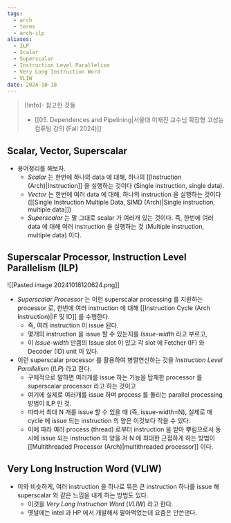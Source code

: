 ```yaml
---
tags:
  - arch
  - terms
  - arch-ilp
aliases:
  - ILP
  - Scalar
  - Superscalar
  - Instruction Level Parallelism
  - Very Long Instruction Word
  - VLIW
date: 2024-10-18
---
```

> [!info]- 참고한 것들
> - [[05. Dependences and Pipelining|서울대 이재진 교수님 확장형 고성능 컴퓨팅 강의 (Fall 2024)]]

## Scalar, Vector, Superscalar

- 용어정리를 해보자.
	- *Scalar* 는 한번에 하나의 data 에 대해, 하나의 [[Instruction (Arch)|Instruction]] 을 실행하는 것이다 (Single instruction, single data).
	- *Vector* 는 한번에 여러 data 에 대해, 하나의 instruction 을 실행하는 것이다 ([[Single Instruction Multiple Data, SIMD (Arch)|Single instruction, multiple data]])
	- *Superscalar* 는 말 그대로 scalar 가 여러개 있는 것이다. 즉, 한번에 여러 data 에 대해 여러 instruction 을 실행하는 것 (Multiple instruction, multiple data) 이다.

## Superscalar Processor, Instruction Level Parallelism (ILP)

![[Pasted image 20241018120624.png]]

- *Superscalar Processor* 는 이런 superscalar processing 를 지원하는 processor 로, 한번에 여러 instruction 에 대해 [[Instruction Cycle (Arch Instruction)|IF 및 ID]] 를 수행한다.
	- 즉, 여러 instruction 이 issue 된다.
	- 몇개의 instruction 을 issue 할 수 있는지를 *Issue-width* 라고 부르고,
	- 이 *Issue-width* 만큼의 Issue slot 이 있고 각 slot 에 Fetcher (IF) 와 Decoder (ID) unit 이 있다.
- 이런 superscalar processor 를 활용하여 병렬연산하는 것을 *Instruction Level Parallelism* (*ILP*) 라고 한다.
	- 구체적으로 말하면 여러개를 issue 하는 기능을 탑재한 processor 를 superscalar processor 라고 하는 것이고
	- 여기에 실제로 여러개를 issue 하며 process 를 돌리는 parallel processing 방법이 ILP 인 것.
	- 따라서 최대 N 개를 issue 할 수 있을 때 (즉, issue-width=N), 실제로 매 cycle 에 issue 되는 instruction 의 양은 이것보다 작을 수 있다.
	- 이에 따라 여러 process (thread) 로부터 instruction 을 받아 뿌림으로서 동시에 issue 되는 instruction 의 양을 저 N 에 최대한 근접하게 하는 방법이 [[Multithreaded Processor (Arch)|multithreaded processor]] 이다.

## Very Long Instruction Word (VLIW)

- 이와 비슷하게, 여러 instruction 을 하나로 묶은 큰 instruction 하나를 issue 해 superscalar 와 같은 느낌을 내게 하는 방법도 있다.
	- 이것을 *Very Long Instruction Word* (*VLIW*) 라고 한다.
	- 옛날에는 intel 과 HP 에서 개발해서 팔아먹었는데 요즘은 안쓴댄다.